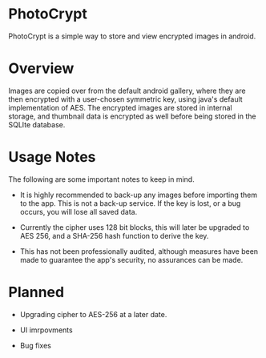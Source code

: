 # PhotoCrypt

PhotoCrypt is a simple way to store and view encrypted images in android. 

# Overview 

Images are copied over from the default android gallery, where they are then encrypted with a user-chosen symmetric key,  using java's default implementation of AES. The encrypted images are stored in internal storage, and thumbnail data is encrypted as well before being stored in the SQLIte database. 

# Usage Notes

The following are some important notes to keep in mind.

  - It is highly recommended to back-up any images before importing them to the app. This is not a back-up service. If the key is lost, or a bug occurs, you will lose all saved data. 

  - Currently the cipher uses 128 bit blocks, this will later be upgraded to AES 256, and a SHA-256 hash function to derive the key.
  
  - This has not been professionally audited, although measures have been made to guarantee the app's security, no assurances can be made.
  
  
# Planned
  
  
  - Upgrading cipher to AES-256 at a later date.

  - UI imrpovments
  
  - Bug fixes
  